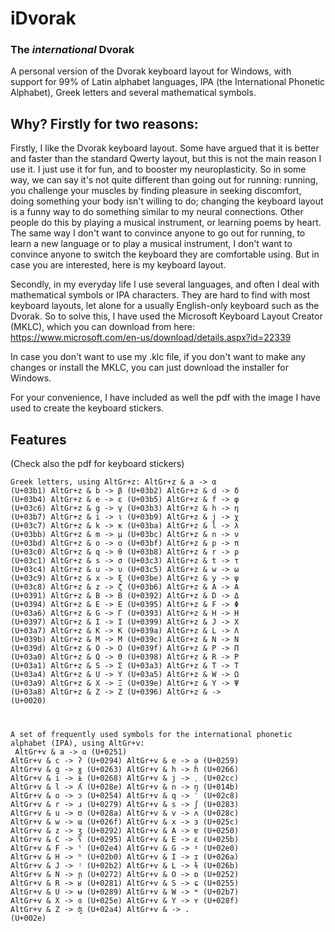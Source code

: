 # iDvorak
### The _international_ Dvorak
A personal version of the Dvorak keyboard layout for Windows, with support for 99% of Latin alphabet languages, IPA (the International Phonetic Alphabet), Greek letters and several mathematical symbols.

## Why? Firstly for two reasons:

Firstly, I like the Dvorak keyboard layout. Some have argued that it is better and faster than the standard Qwerty layout, but this is not the main reason I use it. I just use it for fun, and to booster my neuroplasticity. So in some way, we can say it's not quite different than going out for running: running, you challenge your muscles by finding pleasure in seeking discomfort, doing something your body isn't willing to do; changing the keyboard layout is a funny way to do something similar to my neural connections. Other people do this by playing a musical instrument, or learning poems by heart. The same way I don't want to convince anyone to go out for running, to learn a new language or to play a musical instrument, I don't want to convince anyone to switch the keyboard they are comfortable using. But in case you are interested, here is my keyboard layout.

Secondly, in my everyday life I use several languages, and often I deal with mathematical symbols or IPA characters. They are hard to find with most keyboard layouts, let alone for a usually English-only keyboard such as the Dvorak. So to solve this, I have used the Microsoft Keyboard Layout Creator (MKLC), which you can download from here: https://www.microsoft.com/en-us/download/details.aspx?id=22339

In case you don't want to use my .klc file, if you don't want to make any changes or install the MKLC, you can just download the installer for Windows.

For your convenience, I have included as well the pdf with the image I have used to create the keyboard stickers.

## Features

(Check also the pdf for keyboard stickers)

<code><pre>Greek letters, using AltGr+z:
  AltGr+z & a -> α (U+03b1)
  AltGr+z & b -> β (U+03b2)
  AltGr+z & d -> δ (U+03b4)
  AltGr+z & e -> ε (U+03b5)
  AltGr+z & f -> φ (U+03c6)
  AltGr+z & g -> γ (U+03b3)
  AltGr+z & h -> η (U+03b7)
  AltGr+z & i -> ι (U+03b9)
  AltGr+z & j -> χ (U+03c7)
  AltGr+z & k -> κ (U+03ba)
  AltGr+z & l -> λ (U+03bb)
  AltGr+z & m -> μ (U+03bc)
  AltGr+z & n -> ν (U+03bd)
  AltGr+z & o -> ο (U+03bf)
  AltGr+z & p -> π (U+03c0)
  AltGr+z & q -> θ (U+03b8)
  AltGr+z & r -> ρ (U+03c1)
  AltGr+z & s -> σ (U+03c3)
  AltGr+z & t -> τ (U+03c4)
  AltGr+z & u -> υ (U+03c5)
  AltGr+z & w -> ω (U+03c9)
  AltGr+z & x -> ξ (U+03be)
  AltGr+z & y -> ψ (U+03c8)
  AltGr+z & z -> ζ (U+03b6)
  AltGr+z & A -> Α (U+0391)
  AltGr+z & B -> Β (U+0392)
  AltGr+z & D -> Δ (U+0394)
  AltGr+z & E -> Ε (U+0395)
  AltGr+z & F -> Φ (U+03a6)
  AltGr+z & G -> Γ (U+0393)
  AltGr+z & H -> Η (U+0397)
  AltGr+z & I -> Ι (U+0399)
  AltGr+z & J -> Χ (U+03a7)
  AltGr+z & K -> Κ (U+039a)
  AltGr+z & L -> Λ (U+039b)
  AltGr+z & M -> Μ (U+039c)
  AltGr+z & N -> Ν (U+039d)
  AltGr+z & O -> Ο (U+039f)
  AltGr+z & P -> Π (U+03a0)
  AltGr+z & Q -> Θ (U+0398)
  AltGr+z & R -> Ρ (U+03a1)
  AltGr+z & S -> Σ (U+03a3)
  AltGr+z & T -> Τ (U+03a4)
  AltGr+z & U -> Υ (U+03a5)
  AltGr+z & W -> Ω (U+03a9)
  AltGr+z & X -> Ξ (U+039e)
  AltGr+z & Y -> Ψ (U+03a8)
  AltGr+z & Z -> Ζ (U+0396)
  AltGr+z &   ->   (U+0020)

A set of frequently used symbols for the international phonetic alphabet (IPA), using AltGr+v:<br/>
  AltGr+v & a -> ɑ (U+0251)
  AltGr+v & c -> ʔ (U+0294)
  AltGr+v & e -> ə (U+0259)
  AltGr+v & g -> ɣ (U+0263)
  AltGr+v & h -> ɦ (U+0266)
  AltGr+v & i -> ɨ (U+0268)
  AltGr+v & j -> ˌ (U+02cc)
  AltGr+v & l -> ʎ (U+028e)
  AltGr+v & n -> ŋ (U+014b)
  AltGr+v & o -> ɔ (U+0254)
  AltGr+v & q -> ˈ (U+02c8)
  AltGr+v & r -> ɹ (U+0279)
  AltGr+v & s -> ʃ (U+0283)
  AltGr+v & u -> ʊ (U+028a)
  AltGr+v & v -> ʌ (U+028c)
  AltGr+v & w -> ɯ (U+026f)
  AltGr+v & x -> ɜ (U+025c)
  AltGr+v & z -> ʒ (U+0292)
  AltGr+v & A -> ɐ (U+0250)
  AltGr+v & C -> ʕ (U+0295)
  AltGr+v & E -> ɛ (U+025b)
  AltGr+v & F -> ˤ (U+02e4)
  AltGr+v & G -> ˠ (U+02e0)
  AltGr+v & H -> ʰ (U+02b0)
  AltGr+v & I -> ɪ (U+026a)
  AltGr+v & J -> ʲ (U+02b2)
  AltGr+v & L -> ɫ (U+026b)
  AltGr+v & N -> ɲ (U+0272)
  AltGr+v & O -> ɒ (U+0252)
  AltGr+v & R -> ʁ (U+0281)
  AltGr+v & S -> ɕ (U+0255)
  AltGr+v & U -> ʉ (U+0289)
  AltGr+v & W -> ʷ (U+02b7)
  AltGr+v & X -> ɞ (U+025e)
  AltGr+v & Y -> ʏ (U+028f)
  AltGr+v & Z -> ʤ (U+02a4)
  AltGr+v &   -> . (U+002e)</code></pre>
